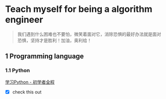 # Teach myself for being a algorithm engineer
> 我们遇到什么困难也不要怕，微笑着面对它，消除恐惧的最好办法就是面对恐惧，坚持才是胜利！加油，奥利给！
## 1 Programming language
### 1.1 Python
[学习Python - 初学者全程](https://www.youtube.com/watch?v=rfscVS0vtbw&t=11862s)
- [x] check this out
